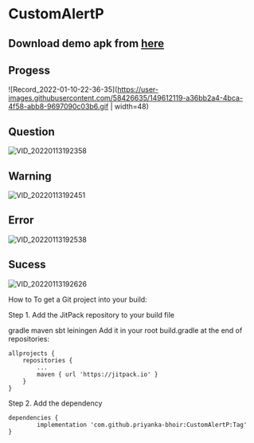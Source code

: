 # CustomAlertP

## Download demo apk from [here](https://github.com/priyanka-bhoir/CustomAlertP/blob/master/app/release/app-release.apk)


## Progess

![Record_2022-01-10-22-36-35](https://user-images.githubusercontent.com/58426635/149612119-a36bb2a4-4bca-4f58-abb8-9697090c03b6.gif | width=48)

## Question

![VID_20220113192358](https://user-images.githubusercontent.com/58426635/149612121-175018db-2bc2-4c75-b504-69afe247d97f.gif)

## Warning

![VID_20220113192451](https://user-images.githubusercontent.com/58426635/149612123-9f7aaec6-e1c3-41b2-8cdf-c8052a81969c.gif)

## Error 

![VID_20220113192538](https://user-images.githubusercontent.com/58426635/149612124-1b8668c7-c231-4a88-8b2c-d9fa9d01bcf2.gif)

## Sucess

![VID_20220113192626](https://user-images.githubusercontent.com/58426635/149612125-1f67fa33-c08d-404b-a6eb-cfe7397254e3.gif)


How to
To get a Git project into your build:

Step 1. Add the JitPack repository to your build file

gradle
maven
sbt
leiningen
Add it in your root build.gradle at the end of repositories:

	allprojects {
		repositories {
			...
			maven { url 'https://jitpack.io' }
		}
	}
Step 2. Add the dependency

	dependencies {
	        implementation 'com.github.priyanka-bhoir:CustomAlertP:Tag'
	}
 
